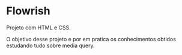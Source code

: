 # Flowrish
 Projeto com HTML e CSS.

 O objetivo desse projeto e por em pratica os conhecimentos obtidos estudando tudo sobre media query.
